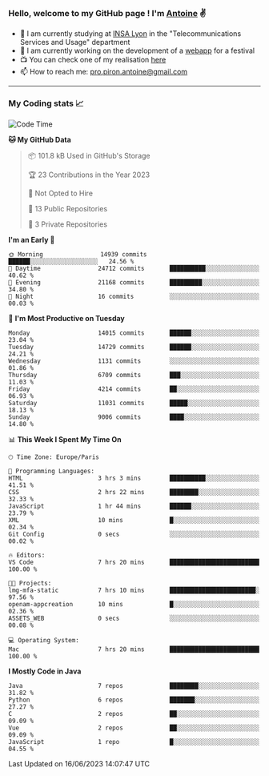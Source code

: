 ### Hello, welcome to my GitHub page ! I'm [Antoine](https://github.com/AntoinePiron) ✌️

- 🌱 I am currently studying at [INSA Lyon](https://www.insa-lyon.fr) in the "Telecommunications Services and Usage" department
- 🔭 I am currently working on the development of a [webapp](https://github.com/24HeuresINSA/Overbookd) for a festival
- 📺 You can check one of my realisation [here](https://astustc.fr)
- 📫 How to reach me: [pro.piron.antoine@gmail.com](mailto:pro.piron.antoine@gmail.com)

---

### My Coding stats 📈
<!--START_SECTION:waka-->
![Code Time](http://img.shields.io/badge/Code%20Time-156%20hrs%2026%20mins-blue)

**🐱 My GitHub Data** 

> 📦 101.8 kB Used in GitHub's Storage 
 > 
> 🏆 23 Contributions in the Year 2023
 > 
> 🚫 Not Opted to Hire
 > 
> 📜 13 Public Repositories 
 > 
> 🔑 3 Private Repositories 
 > 
**I'm an Early 🐤** 

```text
🌞 Morning                14939 commits       ██████░░░░░░░░░░░░░░░░░░░   24.56 % 
🌆 Daytime                24712 commits       ██████████░░░░░░░░░░░░░░░   40.62 % 
🌃 Evening                21168 commits       █████████░░░░░░░░░░░░░░░░   34.80 % 
🌙 Night                  16 commits          ░░░░░░░░░░░░░░░░░░░░░░░░░   00.03 % 
```
📅 **I'm Most Productive on Tuesday** 

```text
Monday                   14015 commits       ██████░░░░░░░░░░░░░░░░░░░   23.04 % 
Tuesday                  14729 commits       ██████░░░░░░░░░░░░░░░░░░░   24.21 % 
Wednesday                1131 commits        ░░░░░░░░░░░░░░░░░░░░░░░░░   01.86 % 
Thursday                 6709 commits        ███░░░░░░░░░░░░░░░░░░░░░░   11.03 % 
Friday                   4214 commits        ██░░░░░░░░░░░░░░░░░░░░░░░   06.93 % 
Saturday                 11031 commits       █████░░░░░░░░░░░░░░░░░░░░   18.13 % 
Sunday                   9006 commits        ████░░░░░░░░░░░░░░░░░░░░░   14.80 % 
```


📊 **This Week I Spent My Time On** 

```text
🕑︎ Time Zone: Europe/Paris

💬 Programming Languages: 
HTML                     3 hrs 3 mins        ██████████░░░░░░░░░░░░░░░   41.51 % 
CSS                      2 hrs 22 mins       ████████░░░░░░░░░░░░░░░░░   32.33 % 
JavaScript               1 hr 44 mins        ██████░░░░░░░░░░░░░░░░░░░   23.79 % 
XML                      10 mins             █░░░░░░░░░░░░░░░░░░░░░░░░   02.34 % 
Git Config               0 secs              ░░░░░░░░░░░░░░░░░░░░░░░░░   00.02 % 

🔥 Editors: 
VS Code                  7 hrs 20 mins       █████████████████████████   100.00 % 

🐱‍💻 Projects: 
lmg-mfa-static           7 hrs 10 mins       ████████████████████████░   97.56 % 
openam-appcreation       10 mins             █░░░░░░░░░░░░░░░░░░░░░░░░   02.36 % 
ASSETS_WEB               0 secs              ░░░░░░░░░░░░░░░░░░░░░░░░░   00.08 % 

💻 Operating System: 
Mac                      7 hrs 20 mins       █████████████████████████   100.00 % 
```

**I Mostly Code in Java** 

```text
Java                     7 repos             ████████░░░░░░░░░░░░░░░░░   31.82 % 
Python                   6 repos             ███████░░░░░░░░░░░░░░░░░░   27.27 % 
C                        2 repos             ██░░░░░░░░░░░░░░░░░░░░░░░   09.09 % 
Vue                      2 repos             ██░░░░░░░░░░░░░░░░░░░░░░░   09.09 % 
JavaScript               1 repo              █░░░░░░░░░░░░░░░░░░░░░░░░   04.55 % 
```




 Last Updated on 16/06/2023 14:07:47 UTC
<!--END_SECTION:waka-->
